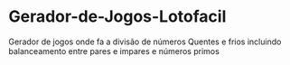 # Gerador-de-Jogos-Lotofacil
Gerador de jogos onde fa a divisão de números Quentes e frios incluindo balanceamento entre pares e impares e números primos
